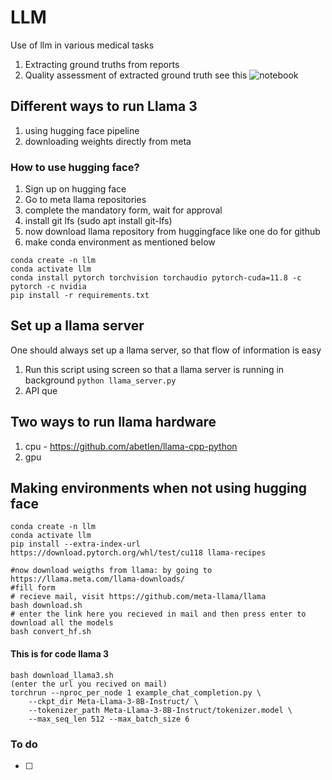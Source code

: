 # LLM
Use of llm in various medical tasks
1. Extracting ground truths from reports
2. Quality assessment of extracted ground truth see this ![notebook](/notebooks/quality_assesmment.ipynb)

## Different ways to run Llama 3
1. using hugging face pipeline
2. downloading weights directly from meta


### How to use hugging face?
1. Sign up on hugging face
2. Go to meta llama repositories
3. complete the mandatory form, wait for approval
4. install git lfs (sudo apt install git-lfs)
5. now download llama repository from huggingface like one do for github
5. make conda environment as mentioned below
```
conda create -n llm
conda activate llm
conda install pytorch torchvision torchaudio pytorch-cuda=11.8 -c pytorch -c nvidia
pip install -r requirements.txt

```

## Set up a llama server
One should always set up a llama server, so that flow of information is easy
1. Run this script using screen so that a llama server is running in background
`python llama_server.py`
2. API que



## Two ways to run llama hardware
1. cpu - https://github.com/abetlen/llama-cpp-python
2. gpu

## Making environments when not using hugging face
```
conda create -n llm
conda activate llm
pip install --extra-index-url https://download.pytorch.org/whl/test/cu118 llama-recipes

#now download weigths from llama: by going to https://llama.meta.com/llama-downloads/
#fill form
# recieve mail, visit https://github.com/meta-llama/llama
bash download.sh
# enter the link here you recieved in mail and then press enter to download all the models
bash convert_hf.sh
```

#### This is for code llama 3
```
bash download_llama3.sh
(enter the url you recived on mail)
torchrun --nproc_per_node 1 example_chat_completion.py \
    --ckpt_dir Meta-Llama-3-8B-Instruct/ \
    --tokenizer_path Meta-Llama-3-8B-Instruct/tokenizer.model \
    --max_seq_len 512 --max_batch_size 6
```


### To do
- [ ] 